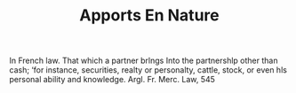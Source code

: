 ---
title: Apports En Nature
letter: A
permalink: "/definitions/apports-en-nature.html"
body: In French law. That which a partner brlngs Into the partnershlp other than cash;
  ‘for instance, securities, realty or personalty, cattle, stock, or even hls personal
  ability and knowledge. Argl. Fr. Merc. Law, 545
published_at: '2018-07-07'
layout: post
---